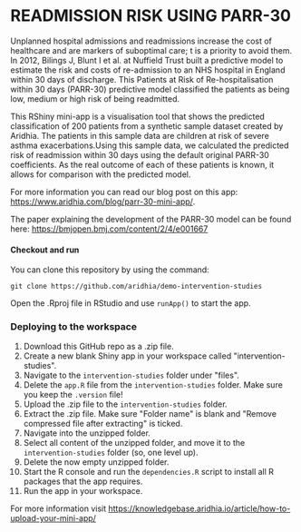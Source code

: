 # READMISSION RISK USING PARR-30

Unplanned hospital admissions and readmissions increase the cost of healthcare and are markers of suboptimal care; t is a priority to avoid them. In 2012, Bilings J, Blunt I et al. at Nuffield Trust built a predictive model to estimate the risk and costs of re-admission to an NHS hospital in England within 30 days of discharge. This Patients at Risk of Re-hospitalisation within 30 days (PARR-30) predictive model classified the patients as being low, medium or high risk of being readmitted.

This RShiny mini-app is a visualisation tool that shows the predicted classification of 200 patients from a synthetic sample dataset created by Aridhia. The patients in this sample data are children at risk of severe asthma exacerbations.Using this sample data, we calculated the predicted risk of readmission within 30 days using the default original PARR-30 coefficients. As the real outcome of each of these patients is known, it allows for comparison with the predicted model. 

For more information you can read our blog post on this app: https://www.aridhia.com/blog/parr-30-mini-app/.

The paper explaining the development of the PARR-30 model can be found here: https://bmjopen.bmj.com/content/2/4/e001667

#### Checkout and run

You can clone this repository by using the command:

```
git clone https://github.com/aridhia/demo-intervention-studies
```

Open the .Rproj file in RStudio and use `runApp()` to start the app.

### Deploying to the workspace

1. Download this GitHub repo as a .zip file.
2. Create a new blank Shiny app in your workspace called "intervention-studies".
3. Navigate to the `intervention-studies` folder under "files".
4. Delete the `app.R` file from the `intervention-studies` folder. Make sure you keep the `.version` file!
5. Upload the .zip file to the `intervention-studies` folder.
6. Extract the .zip file. Make sure "Folder name" is blank and "Remove compressed file after extracting" is ticked.
7. Navigate into the unzipped folder.
8. Select all content of the unzipped folder, and move it to the `intervention-studies` folder (so, one level up).
9. Delete the now empty unzipped folder.
10. Start the R console and run the `dependencies.R` script to install all R packages that the app requires.
11. Run the app in your workspace.

For more information visit https://knowledgebase.aridhia.io/article/how-to-upload-your-mini-app/




